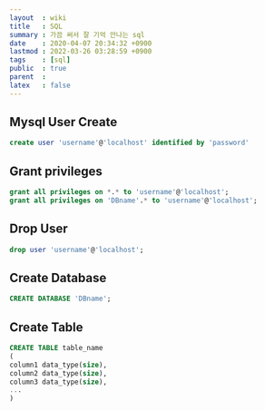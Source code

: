 ```yaml
---
layout  : wiki
title   : SQL
summary : 가끔 써서 잘 기억 안나는 sql
date    : 2020-04-07 20:34:32 +0900
lastmod : 2022-03-26 03:28:59 +0900
tags    : [sql]
public  : true
parent  :
latex   : false
---
```


## Mysql User Create
```sql
create user 'username'@'localhost' identified by 'password'
```

## Grant privileges

```sql
grant all privileges on *.* to 'username'@'localhost';
grant all privileges on 'DBname'.* to 'username'@'localhost';
```

## Drop User

```sql
drop user 'username'@'localhost';
```

## Create Database

```sql
CREATE DATABASE 'DBname';
```

## Create Table

```sql
CREATE TABLE table_name
(
column1 data_type(size),
column2 data_type(size),
column3 data_type(size),
...
)
```
